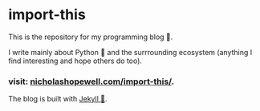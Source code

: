 # import-this


This is the repository for my programming blog 📝.  

I write mainly about Python 🐍 and the surrrounding ecosystem (anything I find interesting and hope others do too).

### visit: [nicholashopewell.com/import-this/](https://nicholashopewell.com/import-this/).  


The blog is built with [Jekyll 🧪](https://jekyllrb.com/).

